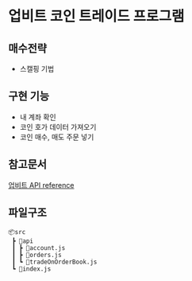 # 업비트 코인 트레이드 프로그램

## 매수전략

- 스캘핑 기법

## 구현 기능

- 내 계좌 확인
- 코인 호가 데이터 가져오기
- 코인 매수, 매도 주문 넣기

## 참고문서

<a href="https://docs.upbit.com/reference/%EC%A0%84%EC%B2%B4-%EA%B3%84%EC%A2%8C-%EC%A1%B0%ED%9A%8C" >업비트 API reference</a>

## 파일구조

```
📦src
 ┣ 📂api
 ┃ ┣ 📜account.js
 ┃ ┣ 📜orders.js
 ┃ ┗ 📜tradeOnOrderBook.js
 ┗ 📜index.js
```
